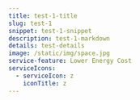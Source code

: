 ```yaml
---
title: test-1-title
slug: test-1
snippet: test-1-snippet
description: test-1-markdown
details: test-details
image: /static/img/space.jpg
service-feature: Lower Energy Cost
serviceIcons:
  - serviceIcon: z
    iconTitle: z
---
```

